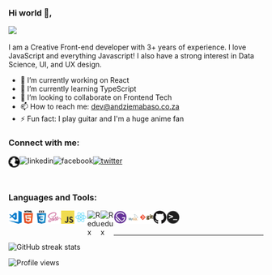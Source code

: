 ### Hi world 👋,  
![](https://andziemabaso.co.za/signature/github/github-banner.jpg)

I am a Creative Front-end developer with 3+ years of experience. I love JavaScript and everything Javascript! I also have a strong interest in Data Science, UI, and UX design.

- 🔭 I’m currently working on React  
- 🌱 I’m currently learning TypeScript 
- 👯 I’m looking to collaborate on Frontend Tech 
- 📫 How to reach me: dev@andziemabaso.co.za 
- ⚡ Fun fact: I play guitar and I'm a huge anime fan  


### Connect with me:
[<img align="left" src='https://raw.githubusercontent.com/iconic/open-iconic/master/svg/globe.svg' alt='Portfolio' height='22px'>](https://andziemabaso.co.za/)  [<img  align="left" src='https://cdn.jsdelivr.net/npm/simple-icons@v3/icons/linkedin.svg' alt='linkedin' height='22'>](https://www.linkedin.com/in/https://www.linkedin.com/in/andzisi-mabaso//)  [<img align="left" src='https://cdn.jsdelivr.net/npm/simple-icons@v3/icons/facebook.svg' alt='facebook' height='22'>](https://www.facebook.com/https://www.facebook.com/AndzieM347)  [<img src='https://cdn.jsdelivr.net/npm/simple-icons@v3/icons/twitter.svg' alt='twitter' height='22'>](https://twitter.com/https://twitter.com/AndzieMabaso) 

<br />

### Languages and Tools:


[<img align="left" alt="Visual Studio Code" width="26px" src="https://raw.githubusercontent.com/github/explore/80688e429a7d4ef2fca1e82350fe8e3517d3494d/topics/visual-studio-code/visual-studio-code.png" />]()
[<img align="left" alt="HTML5" width="26px" src="https://raw.githubusercontent.com/github/explore/80688e429a7d4ef2fca1e82350fe8e3517d3494d/topics/html/html.png" />]()
[<img align="left" alt="CSS3" width="26px" src="https://raw.githubusercontent.com/github/explore/80688e429a7d4ef2fca1e82350fe8e3517d3494d/topics/css/css.png" />]()
[<img align="left" alt="Sass" width="26px" src="https://raw.githubusercontent.com/github/explore/80688e429a7d4ef2fca1e82350fe8e3517d3494d/topics/sass/sass.png" />]()
[<img align="left" alt="JavaScript" width="26px" src="https://raw.githubusercontent.com/github/explore/80688e429a7d4ef2fca1e82350fe8e3517d3494d/topics/javascript/javascript.png" />]()
[<img align="left" alt="React" width="26px" src="https://raw.githubusercontent.com/github/explore/80688e429a7d4ef2fca1e82350fe8e3517d3494d/topics/react/react.png" />]()
[<img align="left" alt="Redux" width="26px" src="https://andziemabaso.co.za/signature/github/redux.svg" />]()
[<img align="left" alt="Redux" width="26px" src="https://andziemabaso.co.za/signature/github/nextjs.svg" />]()
[<img align="left" alt="Gatsby" width="26px" src="https://raw.githubusercontent.com/github/explore/e94815998e4e0713912fed477a1f346ec04c3da2/topics/gatsby/gatsby.png" />]()
[<img align="left" alt="MySQL" width="26px" src="https://raw.githubusercontent.com/github/explore/80688e429a7d4ef2fca1e82350fe8e3517d3494d/topics/mysql/mysql.png" />]()
[<img align="left" alt="Git" width="26px" src="https://raw.githubusercontent.com/github/explore/80688e429a7d4ef2fca1e82350fe8e3517d3494d/topics/git/git.png" />]()
[<img align="left" alt="GitHub" width="26px" src="https://raw.githubusercontent.com/github/explore/78df643247d429f6cc873026c0622819ad797942/topics/github/github.png" />]()
[<img align="left" alt="Terminal" width="26px" src="https://raw.githubusercontent.com/github/explore/80688e429a7d4ef2fca1e82350fe8e3517d3494d/topics/terminal/terminal.png" />]()

<br />
<br />

---


![GitHub streak stats](https://github-readme-streak-stats.herokuapp.com/?user=andzie-m347)  

![Profile views](https://gpvc.arturio.dev/andzie-m347) 
